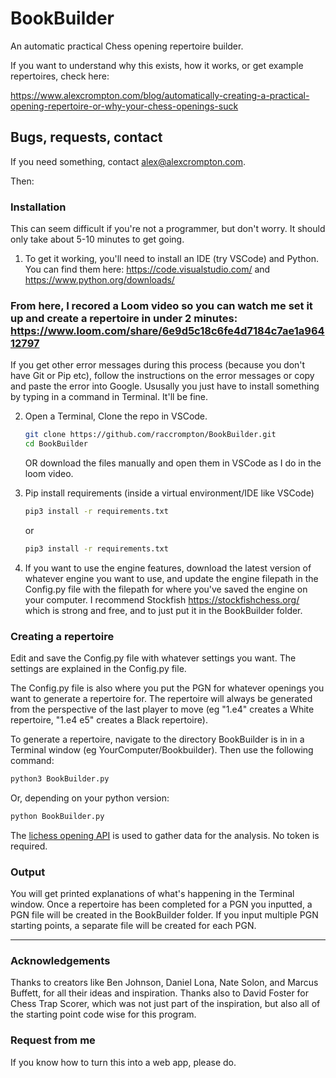 

# BookBuilder
An automatic practical Chess opening repertoire builder.


If you want to understand why this exists, how it works, or get example repertoires, check here:

https://www.alexcrompton.com/blog/automatically-creating-a-practical-opening-repertoire-or-why-your-chess-openings-suck


## Bugs, requests, contact
If you need something, contact alex@alexcrompton.com.

Then:

<!-- INSTALLATION -->
### Installation
This can seem difficult if you're not a programmer, but don't worry. It should only take about 5-10 minutes to get going.


1. To get it working, you'll need to install an IDE (try VSCode) and Python. You can find them here: https://code.visualstudio.com/ and https://www.python.org/downloads/ 

### From here, I recored a Loom video so you can watch me set it up and create a repertoire in under 2 minutes: https://www.loom.com/share/6e9d5c18c6fe4d7184c7ae1a96412797

If you get other error messages during this process (because you don't have Git or Pip etc), follow the instructions on the error messages or copy and paste the error into Google. Ususally you just have to install something by typing in a command in Terminal. It'll be fine.



2. Open a Terminal, Clone the repo in VSCode.
   ```sh
   git clone https://github.com/raccrompton/BookBuilder.git
   cd BookBuilder
   ```
   OR
   download the files manually and open them in VSCode as I do in the loom video.
   
3. Pip install requirements (inside a virtual environment/IDE like VSCode)
   ```sh
   pip3 install -r requirements.txt
   ```
   or
      ```sh
   pip3 install -r requirements.txt
   ```
   
4. If you want to use the engine features, download the latest version of whatever engine you want to use, and update the engine filepath in the Config.py file with the filepath for where you've saved the engine on your computer. I recommend Stockfish https://stockfishchess.org/ which is strong and free, and to just put it in the BookBuilder folder.


<!-- QUICKSTART -->
### Creating a repertoire

Edit and save the Config.py file with whatever settings you want. The settings are explained in the Config.py file.

The Config.py file is also where you put the PGN for whatever openings you want to generate a repertoire for. The repertoire will always be generated from the perspective of the last player to move (eg "1.e4" creates a White repertoire, "1.e4 e5" creates a Black repertoire).

To generate a repertoire, navigate to the directory BookBuilder is in in a Terminal window (eg YourComputer/Bookbuilder). Then use the following command:

   ```sh
   python3 BookBuilder.py
   ```
Or, depending on your python version:

   ```sh
   python BookBuilder.py
   ```


The [lichess opening API](https://lichess.org/api) is used to gather data for the analysis. No token is required.



### Output
You will get printed explanations of what's happening in the Terminal window. Once a repertoire has been completed for a PGN you inputted, a PGN file will be created in the BookBuilder folder. If you input multiple PGN starting points, a separate file will be created for each PGN.

---
<!-- ACKNOWLEDGEMENTS -->
### Acknowledgements

Thanks to creators like Ben Johnson, Daniel Lona, Nate Solon, and Marcus Buffett, for all their ideas and inspiration. Thanks also to David Foster for Chess Trap Scorer, which was not just part of the inspiration, but also all of the starting point code wise for this program. 

### Request from me
If you know how to turn this into a web app, please do.
